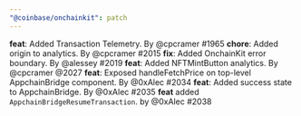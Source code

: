 ```yaml
---
"@coinbase/onchainkit": patch
---
```


**feat**: Added Transaction Telemetry. By @cpcramer #1965
**chore**: Added origin to analytics. By @cpcramer #2015
**fix**: Added OnchainKit error boundary. By @alessey #2019
**feat**: Added NFTMintButton analytics. By @cpcramer @2027
**feat**: Exposed handleFetchPrice on top-level AppchainBridge component. By @0xAlec #2034
**feat**: Added success state to AppchainBridge. By @0xAlec #2035
**feat** added `AppchainBridgeResumeTransaction`. by @0xAlec #2038
